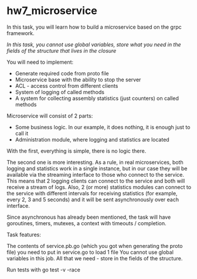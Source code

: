 # hw7_microservice

In this task, you will learn how to build a microservice based on the grpc framework.

*In this task, you cannot use global variables, store what you need in the fields of the structure that lives in the closure*

You will need to implement:

* Generate required code from proto file
* Microservice base with the ability to stop the server
* ACL - access control from different clients
* System of logging of called methods
* A system for collecting assembly statistics (just counters) on called methods

Microservice will consist of 2 parts:
* Some business logic. In our example, it does nothing, it is enough just to call it
* Administration module, where logging and statistics are located

With the first, everything is simple, there is no logic there.

The second one is more interesting. As a rule, in real microservices, both logging and statistics work in a single instance, but in our case they will be available via the streaming interface to those who connect to the service. This means that 2 logging clients can connect to the service and both will receive a stream of logs. Also, 2 (or more) statistics modules can connect to the service with different intervals for receiving statistics (for example, every 2, 3 and 5 seconds) and it will be sent asynchronously over each interface.

Since asynchronous has already been mentioned, the task will have goroutines, timers, mutexes, a context with timeouts / completion.

Task features:

The contents of service.pb.go (which you got when generating the proto file) you need to put in service.go to load 1 file
You cannot use global variables in this job. All that we need - store in the fields of the structure.

Run tests with go test -v -race
